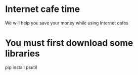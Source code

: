 # Internet cafe time
We will help you save your money while using Internet cafes
# You must first download some libraries
pip install psutil
